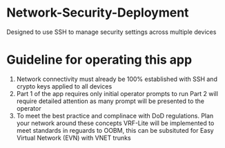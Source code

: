 # Network-Security-Deployment
Designed to use SSH to manage security settings across multiple devices

# Guideline for operating this app
1) Network connectivity must already be 100% established with SSH and crypto keys applied to all devices
2) Part 1 of the app requires only initial operator prompts to run
   Part 2 will require detailed attention as many prompt will be presented to the operator
3) To meet the best practice and complinace with DoD regulations. Plan your network around these concepts VRF-Lite will be implemented to 
meet standards in reguards to OOBM, this can be subsituted for Easy Virtual Network (EVN) with VNET trunks
